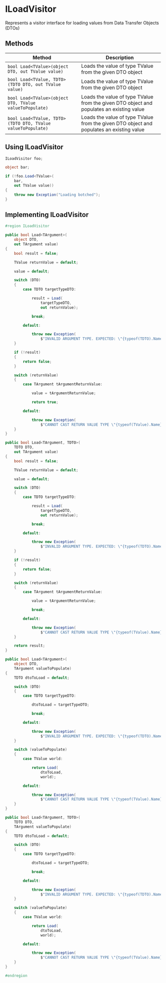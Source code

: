 # ILoadVisitor

Represents a visitor interface for loading values from Data Transfer Objects (DTOs)

## Methods

Method | Description
--- | ---
`bool Load<TValue>(object DTO, out TValue value)` | Loads the value of type TValue from the given DTO object
`bool Load<TValue, TDTO>(TDTO DTO, out TValue value)` | Loads the value of type TValue from the given DTO object
`bool Load<TValue>(object DTO, TValue valueToPopulate)` | Loads the value of type TValue from the given DTO object and populates an existing value
`bool Load<TValue, TDTO>(TDTO DTO, TValue valueToPopulate)` | Loads the value of type TValue from the given DTO object and populates an existing value

## Using ILoadVisitor

```csharp
ILoadVisitor foo;

object bar;

if (!foo.Load<TValue>(
    bar,
    out TValue value))
{
	throw new Exception("Loading botched");
}
```

## Implementing ILoadVisitor

```csharp
#region ILoadVisitor

public bool Load<TArgument>(
	object DTO,
	out TArgument value)
{
	bool result = false;

	TValue returnValue = default;

	value = default;

	switch (DTO)
	{
		case TDTO targetTypeDTO:

			result = Load(
				targetTypeDTO,
				out returnValue);

			break;

		default:

			throw new Exception(
				$"INVALID ARGUMENT TYPE. EXPECTED: \"{typeof(TDTO).Name}\" RECEIVED: \"{DTO.GetType().Name}\"");
	}

	if (!result)
	{
		return false;
	}

	switch (returnValue)
	{
		case TArgument tArgumentReturnValue:

			value = tArgumentReturnValue;

			return true;

		default:

			throw new Exception(
				$"CANNOT CAST RETURN VALUE TYPE \"{typeof(TValue).Name}\" TO TYPE \"{typeof(TArgument).GetType().Name}\"");
	}
}

public bool Load<TArgument, TDTO>(
	TDTO DTO,
	out TArgument value)
{
	bool result = false;

	TValue returnValue = default;

	value = default;

	switch (DTO)
	{
		case TDTO targetTypeDTO:

			result = Load(
				targetTypeDTO,
				out returnValue);

			break;

		default:

			throw new Exception(
				$"INVALID ARGUMENT TYPE. EXPECTED: \"{typeof(TDTO).Name}\" RECEIVED: \"{typeof(TDTO).Name}\"");
	}

	if (!result)
	{
		return false;
	}

	switch (returnValue)
	{
		case TArgument tArgumentReturnValue:

			value = tArgumentReturnValue;

			break;

		default:

			throw new Exception(
				$"CANNOT CAST RETURN VALUE TYPE \"{typeof(TValue).Name}\" TO TYPE \"{typeof(TArgument).Name}\"");
	}

	return result;
}

public bool Load<TArgument>(
	object DTO,
	TArgument valueToPopulate)
{
	TDTO dtoToLoad = default;

	switch (DTO)
	{
		case TDTO targetTypeDTO:

			dtoToLoad = targetTypeDTO;

			break;

		default:

			throw new Exception(
				$"INVALID ARGUMENT TYPE. EXPECTED: \"{typeof(TDTO).Name}\" RECEIVED: \"{DTO.GetType().Name}\"");
	}

	switch (valueToPopulate)
	{
		case TValue world:

			return Load(
				dtoToLoad,
				world);

		default:

			throw new Exception(
				$"CANNOT CAST RETURN VALUE TYPE \"{typeof(TValue).Name}\" TO TYPE \"{typeof(TArgument).Name}\"");
	}
}

public bool Load<TArgument, TDTO>(
	TDTO DTO,
	TArgument valueToPopulate)
{
	TDTO dtoToLoad = default;

	switch (DTO)
	{
		case TDTO targetTypeDTO:

			dtoToLoad = targetTypeDTO;

			break;

		default:

			throw new Exception(
				$"INVALID ARGUMENT TYPE. EXPECTED: \"{typeof(TDTO).Name}\" RECEIVED: \"{typeof(TDTO).Name}\"");
	}

	switch (valueToPopulate)
	{
		case TValue world:

			return Load(
				dtoToLoad,
				world);

		default:

			throw new Exception(
				$"CANNOT CAST RETURN VALUE TYPE \"{typeof(TValue).Name}\" TO TYPE \"{typeof(TArgument).Name}\"");
	}
}

#endregion
```
